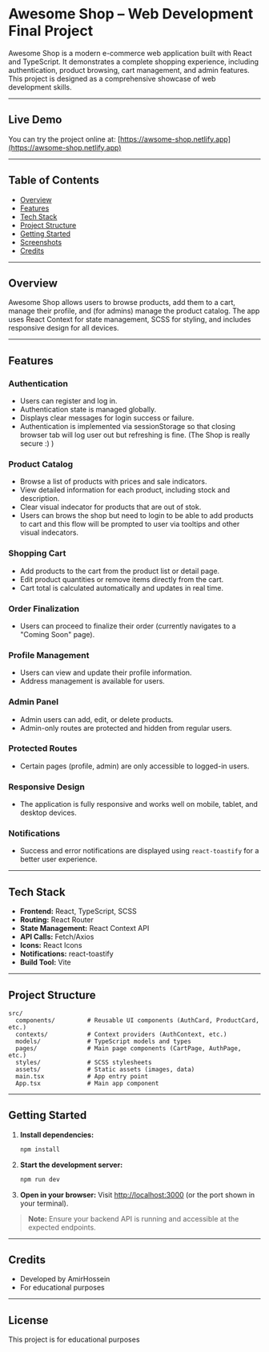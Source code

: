 # Awesome Shop – Web Development Final Project

Awesome Shop is a modern e-commerce web application built with React and TypeScript. It demonstrates a complete shopping experience, including authentication, product browsing, cart management, and admin features. This project is designed as a comprehensive showcase of web development skills.

---

## Live Demo

You can try the project online at: [https://awsome-shop.netlify.app](https://awsome-shop.netlify.app)

---



## Table of Contents

- [Overview](#overview)
- [Features](#features)
- [Tech Stack](#tech-stack)
- [Project Structure](#project-structure)
- [Getting Started](#getting-started)
- [Screenshots](#screenshots)
- [Credits](#credits)

---

## Overview

Awesome Shop allows users to browse products, add them to a cart, manage their profile, and (for admins) manage the product catalog. The app uses React Context for state management, SCSS for styling, and includes responsive design for all devices.

---

## Features

### Authentication
- Users can register and log in.
- Authentication state is managed globally.
- Displays clear messages for login success or failure.
- Authentication is implemented via sessionStorage so that closing browser tab will log user out but refreshing is fine. (The Shop is really secure :) ) 

### Product Catalog
- Browse a list of products with prices and sale indicators.
- View detailed information for each product, including stock and description.
- Clear visual indecator for products that are out of stok.
- Users can brows the shop but need to login to be able to add products to cart and this flow will be prompted to user via tooltips and other visual indecators.

### Shopping Cart
- Add products to the cart from the product list or detail page.
- Edit product quantities or remove items directly from the cart.
- Cart total is calculated automatically and updates in real time.

### Order Finalization
- Users can proceed to finalize their order (currently navigates to a "Coming Soon" page).

### Profile Management
- Users can view and update their profile information.
- Address management is available for users.

### Admin Panel
- Admin users can add, edit, or delete products.
- Admin-only routes are protected and hidden from regular users.

### Protected Routes
- Certain pages (profile, admin) are only accessible to logged-in users.

### Responsive Design
- The application is fully responsive and works well on mobile, tablet, and desktop devices.

### Notifications
- Success and error notifications are displayed using `react-toastify` for a better user experience.

---

## Tech Stack

- **Frontend:** React, TypeScript, SCSS
- **Routing:** React Router
- **State Management:** React Context API
- **API Calls:** Fetch/Axios
- **Icons:** React Icons
- **Notifications:** react-toastify
- **Build Tool:** Vite

---

## Project Structure

```
src/
  components/         # Reusable UI components (AuthCard, ProductCard, etc.)
  contexts/           # Context providers (AuthContext, etc.)
  models/             # TypeScript models and types
  pages/              # Main page components (CartPage, AuthPage, etc.)
  styles/             # SCSS stylesheets
  assets/             # Static assets (images, data)
  main.tsx            # App entry point
  App.tsx             # Main app component
```

---

## Getting Started

1. **Install dependencies:**
   ```bash
   npm install
   ```

2. **Start the development server:**
   ```bash
   npm run dev
   ```

3. **Open in your browser:**
   Visit [http://localhost:3000](http://localhost:3000) (or the port shown in your terminal).

> **Note:** Ensure your backend API is running and accessible at the expected endpoints.


---

## Credits

- Developed by AmirHossein
- For educational purposes

---

## License

This project is for educational purposes

